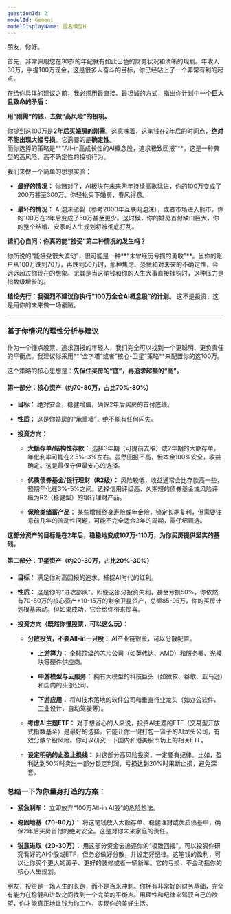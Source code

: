 ```yaml
---
questionId: 2
modelId: Gemeni
modelDisplayName: 匿名模型H
---
```

朋友，你好。

首先，非常佩服您在30岁的年纪就有如此出色的财务状况和清晰的规划。年收入30万，手握100万现金，这是很多人奋斗的目标，你已经站上了一个非常有利的起点。

在给你具体的建议之前，我必须用最直接、最坦诚的方式，指出你计划中一个**巨大且致命的矛盾**：

**用“刚需”的钱，去做“高风险”的投机。**

你提到这100万是**2年后买婚房的刚需**。这意味着，这笔钱在2年后的时间点，**绝对不能出现大幅亏损**。它需要的是**确定性**。  
而你选择的策略是\*\*“All-in高成长性的AI概念股，追求极致回报”\*\*。这是一种典型的高风险、高不确定性的投机行为。

我们来做一个简单的思想实验：

-   **最好的情况：** 你赌对了，AI板块在未来两年持续高歌猛进，你的100万变成了200万甚至300万。你轻松买下婚房，春风得意。
    
-   **最坏的情况：** AI泡沫破裂（参考2000年互联网泡沫），或者市场进入熊市，你的100万在2年后变成了50万甚至更少。这时候，你的婚房首付缺口巨大，你的整个结婚、安家的人生规划将被彻底打乱。
    

**请扪心自问：你真的能“接受”第二种情况的发生吗？**

你所说的“能接受很大波动”，很可能是一种\*\*“未曾经历亏损的勇敢”\*\*。当你的账户从100万跌到70万，再跌到50万时，那种焦虑、恐慌和对未来的不确定性，会远远超过你现在的想象。尤其是当这笔钱和你的人生大事直接挂钩时，这种压力是指数级增长的。

**结论先行：我强烈不建议你执行“100万全仓AI概念股”的计划。** 这不是投资，这是用你的未来做一场豪赌。

___

### 基于你情况的理性分析与建议

作为一个懂点股票、追求回报的年轻人，我们完全可以找到一个更聪明、更负责任的平衡点。我建议你采用\*\*“金字塔”或者“核心-卫星”策略\*\*来配置你的这100万。

这个策略的核心思想是：**先保住买房的“底”，再追求超额的“高”。**

#### **第一部分：核心资产（约70-80万，占比70%-80%）**

-   **目标：** 绝对安全，稳健增值，确保2年后买房的首付底线。
    
-   **性质：** 这是你婚房的“承重墙”，绝不能有任何闪失。
    
-   **投资方向：**
    
    -   **大额存单/结构性存款：** 选择3年期（可提前支取）或2年期的大额存单，年化利率可能在2.5%-3%左右。虽然回报不高，但本金100%安全，收益确定。这是最保守但最安心的选择。
        
    -   **优质债券基金/银行理财（R2级）：** 风险较低，收益通常会比存款高一些，预期年化在3%-5%之间。选择信用评级高、久期短的债券基金或风险评级为R2（稳健型）的银行理财产品。
        
    -   **保险类储蓄产品：** 某些增额终身寿险或年金险，锁定长期复利，但需要注意前几年的流动性问题，可能不完全适合2年的周期，需仔细甄选。
        
    

**这部分资产的目标是在2年后，稳稳地变成107万-110万，为你买房提供坚实的基础。**

#### **第二部分：卫星资产（约20-30万，占比20%-30%）**

-   **目标：** 满足你对高回报的追求，捕捉AI时代的红利。
    
-   **性质：** 这是你的“进攻部队”。即便这部分投资失利，甚至亏损50%，你依然有70-80万的核心资产+10-15万的剩余卫星资产，总额85-95万，你的买房计划根基未动。但如果成功，它会给你带来惊喜。
    
-   **投资方向（既然你懂股票，可以这么玩）：**
    
    -   **分散投资，不要All-in一只股：** AI产业链很长，可以分散配置。
        
        -   **上游算力：** 全球顶级的芯片公司（如英伟达、AMD）和服务器、光模块等硬件供应商。
            
        -   **中游模型与云服务：** 拥有大模型的科技巨头（如微软、谷歌、亚马逊）和国内的头部公司。
            
        -   **下游应用：** 将AI技术落地的软件公司和垂直行业龙头（如办公软件、工业设计、自动驾驶等）。
            
        
    -   **考虑AI主题ETF：** 对于想省心的人来说，投资AI主题的ETF（交易型开放式指数基金）是最好的选择。它能让你一键打包一篮子的AI龙头公司，有效分散个股风险。你可以研究一下国内和港美股市场上的相关ETF。
        
    -   **设定明确的止盈止损线：** 对这部分高风险投资，一定要有纪律。比如，盈利达到50%时卖出一部分锁定利润，亏损达到20%时果断止损，避免深套。
        
    

### 总结一下为你量身打造的方案：

-   **紧急刹车：** 立即放弃“100万All-in AI股”的危险想法。
    
-   **稳固地基（70-80万）：** 将这笔钱放入大额存单、稳健理财或优质债基中，确保2年后买房首付的绝对安全。这是对你未来家庭的责任。
    
-   **锐意进取（20-30万）：** 用这部分资金去追逐你的“极致回报”。可以投资你研究看好的AI个股或ETF，但务必做好分散，并设定好纪律。这笔钱的盈利，可以让你买个更大的房子、更好的装修或者一辆新车。它的亏损，不会动摇你的核心人生规划。
    

朋友，投资是一场人生的长跑，而不是百米冲刺。你拥有非常好的财务基础，完全有能力在稳健和进取之间找到一个完美的平衡点。用理性和纪律来驾驭自己的欲望，你才能真正地让钱为你工作，实现你的美好生活。